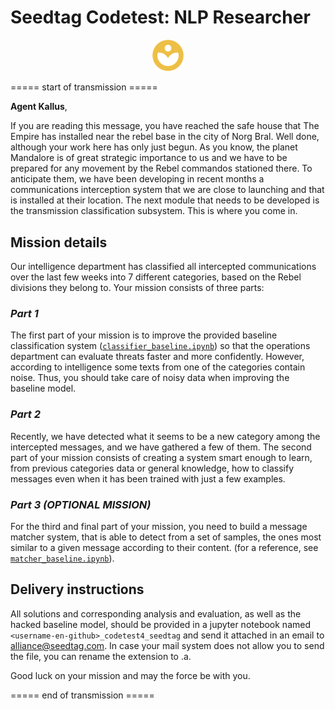 # Seedtag Codetest:  NLP Researcher
<p style="text-align:center;">
<img src="Seedtag.png" alt="Seedtag" height="10%" width="10%">
</p>

===== start of transmission =====

**Agent Kallus**,

If you are reading this message, you have reached the safe house that The Empire has installed near the rebel base in the city of Norg Bral. Well done, although your work here has only just begun. As you know, the planet Mandalore is of great strategic importance to us and we have to be prepared for any movement by the Rebel commandos stationed there. To anticipate them, we have been developing in recent months a communications interception system that we are close to launching and that is installed at their location. The next module that needs to be developed is the transmission classification subsystem. This is where you come in.

## Mission details

Our intelligence department has classified all intercepted communications over the last few weeks into 7 different categories, based on the Rebel divisions they belong to. Your mission consists of three parts:

### *Part 1*

The first part of your mission is to improve the provided baseline classification system ([```classifier_baseline.ipynb```](./part1/classifier_baseline.ipynb)) so that the operations department can evaluate threats faster and more confidently. However, according to intelligence some texts from one of the categories contain noise. Thus, you should take care of noisy data when improving the baseline model.


### *Part 2*

Recently, we have detected what it seems to be a new category among the intercepted messages, and we have gathered a few of them. The second part of your mission consists of creating a system smart enough to learn, from previous categories data or general knowledge, how to classify messages even when it has been trained with just a few examples.

### *Part 3 (OPTIONAL MISSION)*

For the third and final part of your mission, you need to build a message matcher system, that is able to detect from a set of samples, the ones most similar to a given message according to their content. (for a reference, see [```matcher_baseline.ipynb```](./part3/matcher_baseline.ipynb)).


## Delivery instructions

All solutions and corresponding analysis and evaluation, as well as the hacked baseline model, should be provided in a jupyter notebook named ```<username-en-github>_codetest4_seedtag``` and send it attached in an email to alliance@seedtag.com. In case your mail system does not allow you to send the file, you can rename the extension to .a.

Good luck on your mission and may the force be with you.


===== end of transmission =====


